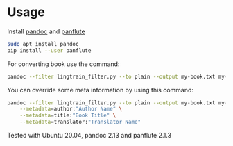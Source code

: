 # Usage

Install [pandoc](https://pandoc.org)
and [panflute](http://scorreia.com/software/panflute)
```bash
sudo apt install pandoc
pip install --user panflute
```

For converting book use the command:
```bash
pandoc --filter lingtrain_filter.py --to plain --output my-book.txt my-book.fb2 # or my-book.epub
```

You can override some meta information by using this command:
```bash
pandoc --filter lingtrain_filter.py --to plain --output my-book.txt my-book.fb2 \
    --metadata=author:"Author Name" \
    --metadata=title:"Book Title" \
    --metadata=translator:"Translator Name"
```

Tested with Ubuntu 20.04, pandoc 2.13 and panflute 2.1.3